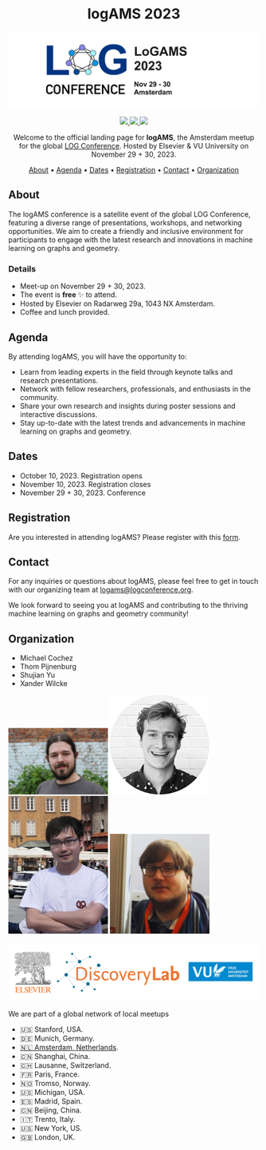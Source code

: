 
<h1 align="center">
logAMS 2023
</h1>

<p align="center">
    <img src="img/logAMS.jpg" alt="logAMS banner", width="800px"/>
</p>

<p align="center">
<a href="https://logconference.org">
    <img src="https://img.shields.io/badge/👩‍💻_LOG_Conference_-Meetup-blue">
</a>
<a href="https://maps.app.goo.gl/8tT9rKREhpkXakK77">
    <img src="https://img.shields.io/badge/📍_Location-Amsterdam_NL-blue">
</a>
<img src="https://img.shields.io/badge/🗓️_Date_-November_29+30-blue">
</p>


<p align="center">
Welcome to the official landing page for <strong>logAMS</strong>, the Amsterdam meetup for the global <a href="https://logconference.org">LOG Conference</a>. Hosted by Elsevier & VU University on November 29 + 30, 2023.
</p>


<p align="center">
  <a href="#about">About</a> •
  <a href="#dates">Agenda</a> •
  <a href="#dates">Dates</a> •
  <a href="#registration">Registration</a> •
  <a href="#contact">Contact</a> •
  <a href="#contact">Organization</a>
</p>


## About

The logAMS conference is a satellite event of the global LOG Conference, featuring a diverse range of presentations, workshops, and networking opportunities. We aim to create a friendly and inclusive environment for participants to engage with the latest research and innovations in machine learning on graphs and geometry.


### Details

* Meet-up on November 29 + 30, 2023.
* The event is **free** :sparkles: to attend.
* Hosted by Elsevier on Radarweg 29a, 1043 NX Amsterdam. 
* Coffee and lunch provided.




## Agenda

By attending logAMS, you will have the opportunity to:
* Learn from leading experts in the field through keynote talks and research presentations. 
* Network with fellow researchers, professionals, and enthusiasts in the community. 
* Share your own research and insights during poster sessions and interactive discussions. 
* Stay up-to-date with the latest trends and advancements in machine learning on graphs and geometry.

## Dates

* October 10, 2023. Registration opens
* November 10, 2023. Registration closes
* November 29 + 30, 2023. Conference

## Registration
Are you interested in attending logAMS? Please register with this [form](https://docs.google.com/forms/d/e/1FAIpQLSdiVfSgzksCufn3NyZKo2kf8Ypq5e8vIRjcKY6pcjtgXGB9xw/viewform).

## Contact

For any inquiries or questions about logAMS, please feel free to get in touch with our organizing team at [logams@logconference.org](mailto:logams@logconference.org).

We look forward to seeing you at logAMS and contributing to the thriving machine learning on graphs and geometry community!

## Organization ##
* Michael Cochez 
* Thom Pijnenburg
* Shujian Yu
* Xander Wilcke

<p>
<img src="img/michael.jpg" alt="Michael Cochez", width="200px"/>
<img src="img/thom.jpg" alt="Thom Pijnenburg", width="200px"/>
<img src="img/yushujian.jpg" alt="Shujian Yu", width="200px"/>
<img src="img/xander.jpg" alt="Xander Wilcke", width="200px"/>
</p>

<p align="center">
    <img src="img/logams-organisers-logo.jpg" alt="logams-organisers", width="800px"/>
</p>


We are part of a global network of local meetups

- :us: Stanford, USA.
- :de: Munich, Germany.
- [:netherlands: Amsterdam, Netherlands](logams.github.io).
- :cn: Shanghai, China.
- :switzerland: Lausanne, Switzerland.
- :fr: Paris, France.
- :norway: Tromso, Norway.
- :us: Michigan, USA.
- :es: Madrid, Spain.
- :cn: Beijing, China.
- :it: Trento, Italy.
- :us: New York, US.
- :gb: London, UK.
